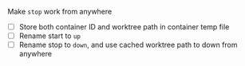 Make `stop` work from anywhere

- [ ] Store both container ID and worktree path in container temp file
- [ ] Rename start to `up`
- [ ] Rename stop to `down`, and use cached worktree path to down from anywhere
